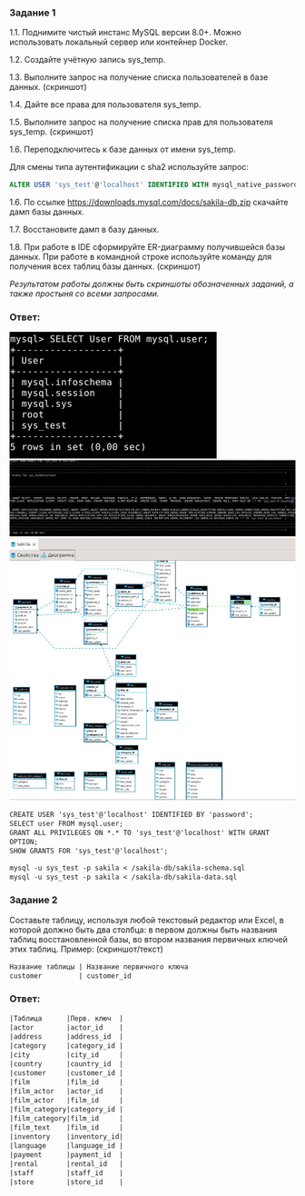 ### Задание 1
1.1. Поднимите чистый инстанс MySQL версии 8.0+. Можно использовать локальный сервер или контейнер Docker.

1.2. Создайте учётную запись sys_temp. 

1.3. Выполните запрос на получение списка пользователей в базе данных. (скриншот)

1.4. Дайте все права для пользователя sys_temp. 

1.5. Выполните запрос на получение списка прав для пользователя sys_temp. (скриншот)

1.6. Переподключитесь к базе данных от имени sys_temp.

Для смены типа аутентификации с sha2 используйте запрос: 
```sql
ALTER USER 'sys_test'@'localhost' IDENTIFIED WITH mysql_native_password BY 'password';
```
1.6. По ссылке https://downloads.mysql.com/docs/sakila-db.zip скачайте дамп базы данных.

1.7. Восстановите дамп в базу данных.

1.8. При работе в IDE сформируйте ER-диаграмму получившейся базы данных. При работе в командной строке используйте команду для получения всех таблиц базы данных. (скриншот)

*Результатом работы должны быть скриншоты обозначенных заданий, а также простыня со всеми запросами.*

### Ответ:

![Task1](/lesson12_2/task1_1.jpg "Задание 1")
![Task1](/lesson12_2/task1_2.jpg "Задание 1")
![Task1](/lesson12_2/task1_3.jpg "Задание 1")

```
CREATE USER 'sys_test'@'localhost' IDENTIFIED BY 'password';
SELECT user FROM mysql.user;  
GRANT ALL PRIVILEGES ON *.* TO 'sys_test'@'localhost' WITH GRANT OPTION;
SHOW GRANTS FOR 'sys_test'@'localhost';
```

```
mysql -u sys_test -p sakila < /sakila-db/sakila-schema.sql
mysql -u sys_test -p sakila < /sakila-db/sakila-data.sql
```

### Задание 2
Составьте таблицу, используя любой текстовый редактор или Excel, в которой должно быть два столбца: в первом должны быть названия таблиц восстановленной базы, во втором названия первичных ключей этих таблиц. Пример: (скриншот/текст)
```
Название таблицы | Название первичного ключа
customer         | customer_id
```
### Ответ:

```
|Таблица      |Перв. ключ  |
|actor        |actor_id    |
|address      |address_id  |
|category     |category_id |
|city         |city_id     |
|country      |country_id  |
|customer     |customer_id |
|film         |film_id     |
|film_actor   |actor_id    |
|film_actor   |film_id     |
|film_category|category_id |
|film_category|film_id     |
|film_text    |film_id     |
|inventory    |inventory_id|
|language     |language_id |
|payment      |payment_id  |
|rental       |rental_id   |
|staff        |staff_id    |
|store        |store_id    |
```